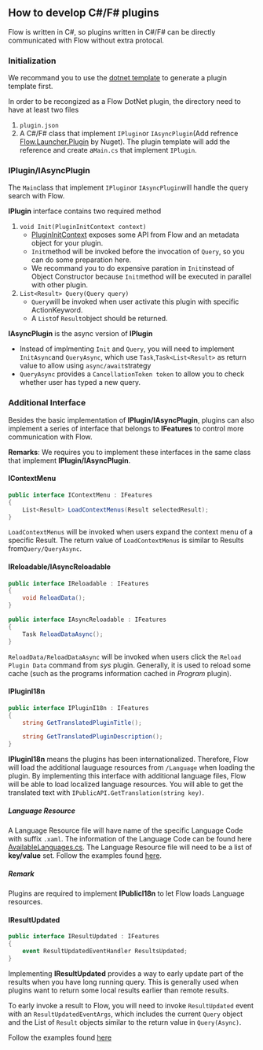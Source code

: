 ## How to develop C#/F# plugins

Flow is written in C#, so plugins written in C#/F# can be directly communicated with Flow without extra protocal.

### Initialization

We recommand you to use the [dotnet template](https://github.com/Flow-Launcher/dotnet-template) to generate a plugin template first.

In order to be recongized as a Flow DotNet plugin, the directory need to have at least two files
1. `plugin.json`
2. A C#/F# class that implement `IPlugin`or `IAsyncPlugin`(Add refrence [Flow.Launcher.Plugin](https://www.nuget.org/packages/Flow.Launcher.Plugin/) by Nuget). The plugin template will add the reference and create  a`Main.cs` that implement `IPlugin`.

### IPlugin/IAsyncPlugin

The `Main`class that implement `IPlugin`or `IAsyncPlugin`will handle the query search with Flow.

**IPlugin** interface contains two required method
1. `void Init(PluginInitContext context)`
    - [PluginInitContext](https://github.com/Flow-Launcher/Flow.Launcher/blob/master/Flow.Launcher.Plugin/PluginInitContext.cs) exposes some API from Flow and an metadata object for your plugin. 
    - `Init`method will be invoked before the invocation of `Query`, so you can do some preparation here. 
    - We recommand you to do expensive paration in `Init`instead of Object Constructor because `Init`method will be executed in parallel with other plugin.
2. `List<Result> Query(Query query)`
    - `Query`will be invoked when user activate this plugin with specific ActionKeyword.
    - A `List`of `Result`object should be returned.
 
 **IAsyncPlugin** is the async version of **IPlugin**
 - Instead of implmenting `Init` and `Query`, you will need to implement `InitAsync`and `QueryAsync`, which use `Task`,`Task<List<Result>` as return value to allow  using `async/await`strategy
 - `QueryAsync` provides a `CancellationToken token` to allow you to check whether user has typed a new query.
 
### Additional Interface

Besides the basic implementation of **IPlugin/IAsyncPlugin**, plugins can also implement a series of interface that belongs to **IFeatures** to control more communication with Flow. 

**Remarks**: We requires you to implement these interfaces in the same class that implement **IPlugin/IAsyncPlugin**.

#### IContextMenu

```csharp
public interface IContextMenu : IFeatures
{
    List<Result> LoadContextMenus(Result selectedResult);
}
```

`LoadContextMenus` will be invoked when users expand the context menu of a specific Result. 
The return value of `LoadContextMenus` is similar to Results from`Query/QueryAsync`.

#### IReloadable/IAsyncReloadable

```csharp
public interface IReloadable : IFeatures
{
    void ReloadData();
}

public interface IAsyncReloadable : IFeatures
{
    Task ReloadDataAsync();
}
```

`ReloadData/ReloadDataAsync` will be invoked when users click the `Reload Plugin Data` command from _sys_ plugin. Generally, it is used to reload some cache (such as the programs information cached in _Program_ plugin).

#### IPluginI18n

```csharp
public interface IPluginI18n : IFeatures
{
    string GetTranslatedPluginTitle();

    string GetTranslatedPluginDescription();
}
```

**IPluginI18n** means the plugins has been internationalized. Therefore, Flow will load the additional lauguage resources from `/Language` when loading the plugin.
By implementing this interface with additional language files, Flow will be able to load localized language resources. You will able to get the translated text with `IPublicAPI.GetTranslation(string key)`.

##### Language Resource

A Language Resource file will have name of the specific Language Code with suffix `.xaml`. The information of the Language Code can be found here [AvailableLanguages.cs](https://github.com/Flow-Launcher/Flow.Launcher/blob/dev/Flow.Launcher.Core/Resource/AvailableLanguages.cs).
The Language Resource file will need to be a list of **key/value** set. Follow the examples found [here](https://github.com/Flow-Launcher/Flow.Launcher/blob/dev/Flow.Launcher/Languages/en.xaml).

##### Remark

Plugins are required to implement **IPublicI18n** to let Flow loads Language resources.

#### IResultUpdated

```csharp
public interface IResultUpdated : IFeatures
{
    event ResultUpdatedEventHandler ResultsUpdated;
}
```

Implementing **IResultUpdated** provides a way to early update part of the results when you have long running query. This is generally used when plugins want to return some local results earlier than remote results.

To early invoke a result to Flow, you will need to invoke `ResultUpdated` event with an `ResultUpdatedEventArgs`, which includes the current `Query` object and the List of `Result` objects similar to the return value in `Query(Async)`.

Follow the examples found [here](https://github.com/Flow-Launcher/plugin-samples/tree/master/HelloWorldCSharp) 

